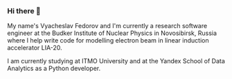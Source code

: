 ### Hi there 👋

My name's Vyacheslav Fedorov and I'm currently a research software engineer at the Budker Institute of Nuclear Physics in Novosibirsk, Russia where I help write code for modelling electron beam in linear induction accelerator LIA-20.

I am currently studying at ITMO University and at the Yandex School of Data Analytics as a Python developer. 

<!--
**fuodorov/fuodorov** is a ✨ _special_ ✨ repository because its `README.md` (this file) appears on your GitHub profile.

Here are some ideas to get you started:

- 🔭 I’m currently working on ...
- 🌱 I’m currently learning ...
- 👯 I’m looking to collaborate on ...
- 🤔 I’m looking for help with ...
- 💬 Ask me about ...
- 📫 How to reach me: ...
- 😄 Pronouns: ...
- ⚡ Fun fact: ...
-->
